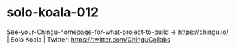 # solo-koala-012
See-your-Chingu-homepage-for-what-project-to-build -> https://chingu.io/ | Solo Koala | Twitter: https://twitter.com/ChinguCollabs
